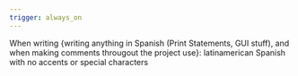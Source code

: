 ```yaml
---
trigger: always_on
---
```


When writing {writing anything in Spanish (Print Statements, GUI stuff), and when making comments througout the project use}:
latinamerican Spanish with no accents or special characters